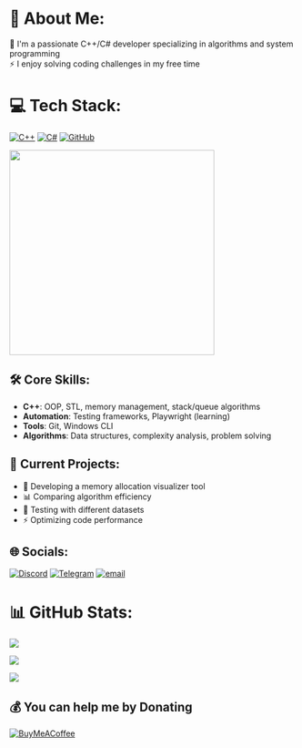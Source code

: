 # 💫 About Me:
🔭 I'm a passionate C++/C# developer specializing in algorithms and system programming<br>
⚡ I enjoy solving coding challenges in my free time

# 💻 Tech Stack:

[![C++](https://img.shields.io/badge/C++-9e4c65?style=for-the-badge&logo=cplusplus&logoColor=)](https://github.com/1wintab/ArraySearcher)
[![C#](https://img.shields.io/badge/C%23-yellow?style=for-the-badge&logo=cplusplus&logoColor=)](https://github.com/1wintab/DigitalATM)
[![GitHub](https://img.shields.io/badge/GitHub-blue?style=for-the-badge&logo=github)](https://github.com/1wintab/ParseTreeExplorer)

[<img src="https://media1.giphy.com/media/v1.Y2lkPTc5MGI3NjExcmUxY3F0M2sycTZ1eGJhNG5iMXNqcjZzMXMyb2lxNjA5am10bGliZCZlcD12MV9pbnRlcm5hbF9naWZfYnlfaWQmY3Q9Zw/YYW0hHizzIOrlhimPG/giphy.gif" width="360px">](https://github.com/1wintab/)

## 🛠 Core Skills:
- **C++**: OOP, STL, memory management, stack/queue algorithms  
- **Automation**: Testing frameworks, Playwright (learning)  
- **Tools**: Git, Windows CLI  
- **Algorithms**: Data structures, complexity analysis, problem solving

## 🔭 Current Projects:
- 📐 Developing a memory allocation visualizer tool
- 📊 Comparing algorithm efficiency  
- 🧪 Testing with different datasets  
- ⚡ Optimizing code performance

## 🌐 Socials:
[![Discord](https://img.shields.io/badge/Discord-%237289DA.svg?logo=discord&logoColor=white)](https://discord.gg/wintabb) 
[![Telegram](https://img.shields.io/badge/Telegram-2CA5E0.svg?logo=telegram&logoColor=white)](https://t.me/wintabb)
[![email](https://img.shields.io/badge/Email-D14836?logo=gmail&logoColor=white)](mailto:4)


# 📊 GitHub Stats:
![](https://github-readme-stats.vercel.app/api/top-langs/?username=1wintab&theme=dark&hide_border=false&include_all_commits=true&count_private=true&layout=compact)

![](https://github-readme-stats.vercel.app/api?username=1wintab&theme=dark&hide_border=false&include_all_commits=true&count_private=true)<br/>

![](https://nirzak-streak-stats.vercel.app/?user=1wintab&theme=dark&hide_border=false)<br/>




## 💰 You can help me by Donating
[![BuyMeACoffee](https://img.shields.io/badge/Buy%20Me%20a%20Coffee-ffdd00?style=for-the-badge&logo=buy-me-a-coffee&logoColor=black)](https://buymeacoffee.com//)
